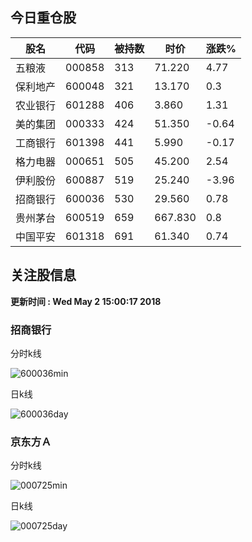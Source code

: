 
## 今日重仓股 

|股名|代码|被持数|时价|涨跌%|
|---|---|---|---|---|
|五粮液|000858|313|71.220|4.77|
|保利地产|600048|321|13.170|0.3|
|农业银行|601288|406|3.860|1.31|
|美的集团|000333|424|51.350|-0.64|
|工商银行|601398|441|5.990|-0.17|
|格力电器|000651|505|45.200|2.54|
|伊利股份|600887|519|25.240|-3.96|
|招商银行|600036|530|29.560|0.78|
|贵州茅台|600519|659|667.830|0.8|
|中国平安|601318|691|61.340|0.74|

## 关注股信息
**更新时间 : Wed May  2 15:00:17 2018**
### 招商银行 
分时k线

![600036min](http://image.sinajs.cn/newchart/min/n/sh600036.gif)

日k线

![600036day](http://image.sinajs.cn/newchart/daily/n/sh600036.gif)

### 京东方Ａ 
分时k线

![000725min](http://image.sinajs.cn/newchart/min/n/sz000725.gif)

日k线

![000725day](http://image.sinajs.cn/newchart/daily/n/sz000725.gif)
